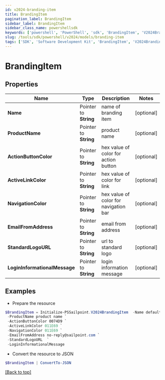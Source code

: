 ```yaml
---
id: v2024-branding-item
title: BrandingItem
pagination_label: BrandingItem
sidebar_label: BrandingItem
sidebar_class_name: powershellsdk
keywords: ['powershell', 'PowerShell', 'sdk', 'BrandingItem', 'V2024BrandingItem'] 
slug: /tools/sdk/powershell/v2024/models/branding-item
tags: ['SDK', 'Software Development Kit', 'BrandingItem', 'V2024BrandingItem']
---
```



# BrandingItem

## Properties

Name | Type | Description | Notes
------------ | ------------- | ------------- | -------------
**Name** |  Pointer to **String** | name of branding item | [optional] 
**ProductName** |  Pointer to **String** | product name | [optional] 
**ActionButtonColor** |  Pointer to **String** | hex value of color for action button | [optional] 
**ActiveLinkColor** |  Pointer to **String** | hex value of color for link | [optional] 
**NavigationColor** |  Pointer to **String** | hex value of color for navigation bar | [optional] 
**EmailFromAddress** |  Pointer to **String** | email from address | [optional] 
**StandardLogoURL** |  Pointer to **String** | url to standard logo | [optional] 
**LoginInformationalMessage** |  Pointer to **String** | login information message | [optional] 

## Examples

- Prepare the resource
```powershell
$BrandingItem = Initialize-PSSailpoint.V2024BrandingItem  -Name default `
 -ProductName product name `
 -ActionButtonColor 0074D9 `
 -ActiveLinkColor 011E69 `
 -NavigationColor 011E69 `
 -EmailFromAddress no-reply@sailpoint.com `
 -StandardLogoURL  `
 -LoginInformationalMessage 
```

- Convert the resource to JSON
```powershell
$BrandingItem | ConvertTo-JSON
```


[[Back to top]](#) 

